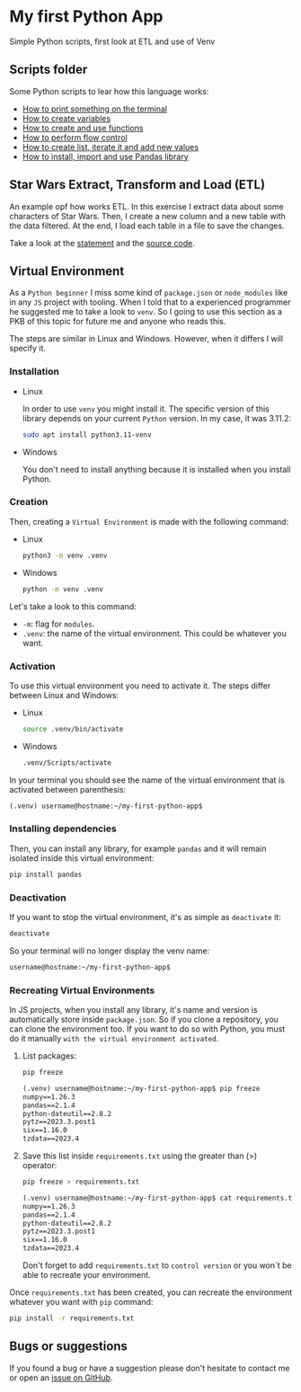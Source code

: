 # My first Python App

Simple Python scripts, first look at ETL and use of Venv

## Scripts folder

Some Python scripts to lear how this language works:

- [How to print something on the terminal](./scripts/hello.py)
- [How to create variables](./scripts/variables.py)
- [How to create and use functions](./scripts/functions.py)
- [How to perform flow control](./scripts/flow-control.py)
- [How to create list, iterate it and add new
  values](./scripts/loops-and-lists.py)
- [How to install, import and use Pandas library](./scripts/basic-pandas.py)

## Star Wars Extract, Transform and Load (ETL)

An example opf how works ETL. In this exercise I extract data about some
characters of Star Wars. Then, I create a new column and a new table with the
data filtered. At the end, I load each table in a file to save the changes.

Take a look at the [statement](./star-wars-character-etl/statement.md) and the
[source code](./star-wars-character-etl/etl_star_wars.py).

## Virtual Environment

As a `Python beginner` I miss some kind of `package.json` or `node_modules` like
in any `JS` project with tooling. When I told that to a experienced programmer
he suggested me to take a look to `venv`. So I going to use this section as a
PKB of this topic for future me and anyone who reads this.

The steps are similar in Linux and Windows. However, when it differs I will
specify it.

### Installation

- Linux

  In order to use `venv` you might install it. The specific version of this
  library depends on your current `Python` version. In my case, it was 3.11.2:

  ```bash
  sudo apt install python3.11-venv
  ```

- Windows

  You don't need to install anything because it is installed when you install
  Python.

### Creation

Then, creating a `Virtual Environment` is made with the following command:

- Linux

  ```bash
  python3 -m venv .venv
  ```

- Windows

  ```bash
  python -m venv .venv
  ```

Let's take a look to this command:

- `-m`: flag for `modules`.
- `.venv`: the name of the virtual environment. This could be whatever you want.

### Activation

To use this virtual environment you need to activate it. The steps differ
between Linux and Windows:

- Linux

  ```bash
  source .venv/bin/activate
  ```

- Windows

  ```cmd
  .venv/Scripts/activate
  ```

In your terminal you should see the name of the virtual environment that is
activated between parenthesis:

```txt
(.venv) username@hostname:~/my-first-python-app$
```

### Installing dependencies

Then, you can install any library, for example `pandas` and it will remain
isolated inside this virtual environment:

```bash
pip install pandas
```

### Deactivation

If you want to stop the virtual environment, it's as simple as `deactivate` it:

```bash
deactivate
```

So your terminal will no longer display the venv name:

```txt
username@hostname:~/my-first-python-app$
```

### Recreating Virtual Environments

In JS projects, when you install any library, it's name and version is
automatically store inside `package.json`. So if you clone a repository, you can
clone the environment too. If you want to do so with Python, you must do it
manually `with the virtual environment activated`.

1. List packages:

    ```bash
    pip freeze
    ```

    ```txt
    (.venv) username@hostname:~/my-first-python-app$ pip freeze
    numpy==1.26.3
    pandas==2.1.4
    python-dateutil==2.8.2
    pytz==2023.3.post1
    six==1.16.0
    tzdata==2023.4
    ```

1. Save this list inside `requirements.txt` using the greater than (>) operator:

    ```bash
    pip freeze > requirements.txt
    ```

    ```txt
    (.venv) username@hostname:~/my-first-python-app$ cat requirements.txt
    numpy==1.26.3
    pandas==2.1.4
    python-dateutil==2.8.2
    pytz==2023.3.post1
    six==1.16.0
    tzdata==2023.4
    ```

    Don't forget to add `requirements.txt` to `control version` or you won´t be able
    to recreate your environment.

Once `requirements.txt` has been created, you can recreate the environment
whatever you want with `pip` command:

```bash
pip install -r requirements.txt
```

## Bugs or suggestions

If you found a bug or have a suggestion please don't hesitate to contact me or
open an
[issue on GitHub](https://github.com/pabcrudel/my-first-python-app/issues).
